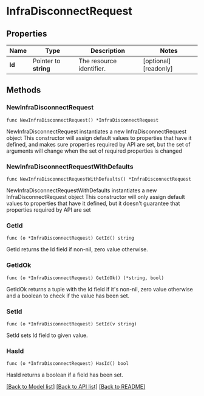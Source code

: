 # InfraDisconnectRequest

## Properties

Name | Type | Description | Notes
------------ | ------------- | ------------- | -------------
**Id** | Pointer to **string** | The resource identifier. | [optional] [readonly] 

## Methods

### NewInfraDisconnectRequest

`func NewInfraDisconnectRequest() *InfraDisconnectRequest`

NewInfraDisconnectRequest instantiates a new InfraDisconnectRequest object
This constructor will assign default values to properties that have it defined,
and makes sure properties required by API are set, but the set of arguments
will change when the set of required properties is changed

### NewInfraDisconnectRequestWithDefaults

`func NewInfraDisconnectRequestWithDefaults() *InfraDisconnectRequest`

NewInfraDisconnectRequestWithDefaults instantiates a new InfraDisconnectRequest object
This constructor will only assign default values to properties that have it defined,
but it doesn't guarantee that properties required by API are set

### GetId

`func (o *InfraDisconnectRequest) GetId() string`

GetId returns the Id field if non-nil, zero value otherwise.

### GetIdOk

`func (o *InfraDisconnectRequest) GetIdOk() (*string, bool)`

GetIdOk returns a tuple with the Id field if it's non-nil, zero value otherwise
and a boolean to check if the value has been set.

### SetId

`func (o *InfraDisconnectRequest) SetId(v string)`

SetId sets Id field to given value.

### HasId

`func (o *InfraDisconnectRequest) HasId() bool`

HasId returns a boolean if a field has been set.


[[Back to Model list]](../README.md#documentation-for-models) [[Back to API list]](../README.md#documentation-for-api-endpoints) [[Back to README]](../README.md)


